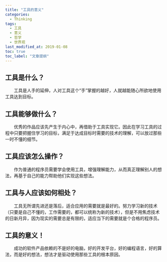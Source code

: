 ```yaml
---
title: "工具的意义"
categories:
  - Thinking
tags:
  - 工具
  - 意义
  - 哲学
  - 世界观
last_modified_at: 2019-01-08
toc: true
toc_label: "文章提纲"
---
```


## 工具是什么？
　　工具是人手的延伸，人对工具这个“手”掌握的越好，人就越能随心所欲地使用工具达到目标。

## 工具能够做什么？
　　优秀的作品应该先产生于内心中，再借助于工具实现它。因此在学习工具的过程中只要把握住学习的目标，满足于达成目标时需要的技术的理解，可以放过那些一时不懂的细节。

## 工具应该怎么操作？
　　作为普通的程序员需要学会使用工具，增强理解能力，从而真正理解别人的想法，再基于自己的能力帮助他们实现这些想法。

## 工具与人应该如何相处？
　　工具无所谓先进还是落后，适合应用的需要就是最好的。努力学习新的技术（只要是自己不懂的，工作需要的，都可以统称为新的技术），但是不用焦虑技术的日新月异，因为现实的需要总是有限的，适应当下的需要就是个合格的程序员。

## 工具的意义！
　　成功的软件产品依赖的不是好的电脑，好的开发平台，好的编程语言，好的算法，而是好的想法，想法才是驱动使用那些工具的根本原因。